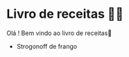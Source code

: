 # Livro de receitas :man_cook:



Olá ! Bem vindo ao livro de receitas:wave:

- Strogonoff de frango

  

